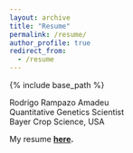 ```yaml
---
layout: archive
title: "Resume"
permalink: /resume/
author_profile: true
redirect_from:
  - /resume
---
```


{% include base_path %}

Rodrigo Rampazo Amadeu  
Quantitative Genetics Scientist  
Bayer Crop Science, USA  

My resume **[here](https://github.com/rramadeu/cv/raw/master/CVAmadeu.pdf).**
